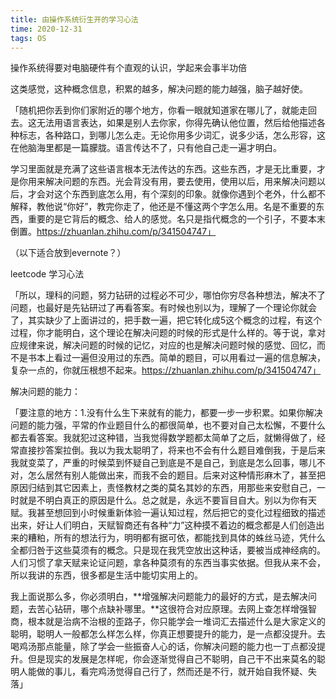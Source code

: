```yaml
---
title: 由操作系统衍生开的学习心法
time: 2020-12-31
tags: OS
---
```






操作系统得要对电脑硬件有个直观的认识，学起来会事半功倍

这类感觉，这种概念信息，积累的越多，解决问题的能力越强，脑子越好使。



「随机把你丢到你们家附近的哪个地方，你看一眼就知道家在哪儿了，就能走回去。这无法用语言表达，如果是别人去你家，你得先确认他位置，然后给他描述各种标志，各种路口，到哪儿怎么走。无论你用多少词汇，说多少话，怎么形容，这在他脑海里都是一篇朦胧。语言传达不了，只有他自己走一遍才明白。

学习里面就是充满了这些语言根本无法传达的东西。这些东西，才是无比重要，才是你用来解决问题的东西。光会背没有用，要去使用，使用以后，用来解决问题以后，才会对这个东西到底怎么用，有个深刻的印象。就像你遇到个老外，什么都不解释，教他说“你好”，教完你走了，他还是不懂这两个字怎么用。名是不重要的东西，重要的是它背后的概念、给人的感觉。名只是指代概念的一个引子，不要本末倒置。https://zhuanlan.zhihu.com/p/341504747」









（以下适合放到evernote？）

leetcode 学习心法

「所以，理科的问题，努力钻研的过程必不可少，哪怕你穷尽各种想法，解决不了问题，也最好是先钻研过了再看答案。有时候也别以为，理解了一个理论你就会了，其实缺少了上面讲过的，把手数一遍，把它转化成5这个概念的过程，有这个过程，你才能明白，这个理论在解决问题的时候的形式是什么样的。等于说，拿对应规律来说，解决问题的时候的记忆，对应的也是解决问题时候的感觉、回忆，而不是书本上看过一遍但没用过的东西。简单的题目，可以用看过一遍的信息解决，复杂一点的，你就压根想不起来。https://zhuanlan.zhihu.com/p/341504747」



解决问题的能力：

「要注意的地方：1.没有什么生下来就有的能力，都要一步一步积累。如果你解决问题的能力强，平常的作业题目什么的都很简单，也不要对自己太松懈，不要什么都去看答案。我就犯过这种错，当我觉得数学题都太简单了之后，就懒得做了，经常直接抄答案拉倒。我以为我太聪明了，将来也不会有什么题目难倒我，于是后来我就变菜了，严重的时候菜到怀疑自己到底是不是自己，到底是怎么回事，哪儿不对，怎么居然有别人能做出来，而我不会的题目。后来对这种情形麻木了，甚至把原因归结到其它因素上，责怪教材之类的莫名其妙的东西，用那些来安慰自己，一时就是不明白真正的原因是什么。总之就是，永远不要盲目自大。别以为你有天赋。我甚至想回到小时候重新体验一遍认知过程，然后把它的变化过程细致的描述出来，好让人们明白，天赋智商还有各种“力”这种摸不着边的概念都是人们创造出来的糟粕，所有的想法行为，明明都有据可依，都能找到具体的蛛丝马迹，凭什么全都归咎于这些莫须有的概念。只是现在我凭空放出这种话，要被当成神经病的。人们习惯了拿天赋来论证问题，拿各种莫须有的东西当事实依据。但我从来不会，所以我讲的东西，很多都是生活中能切实用上的。

我上面说那么多，你必须明白，**增强解决问题能力的最好的方式，是去解决问题，去苦心钻研，哪个点缺补哪里。**这很符合对应原理。去网上查怎样增强智商，根本就是治病不治根的歪路子，你只能学会一堆词汇去描述什么是大家定义的聪明，聪明人一般都怎么样怎么样，你真正想要提升的能力，是一点都没提升。去喝鸡汤那点能量，除了学会一些振奋人心的话，你解决问题的能力也一丁点都没提升。但是现实的发展是怎样呢，你会逐渐觉得自己不聪明，自己干不出来莫名的聪明人能做的事儿，看完鸡汤觉得自己行了，然而还是不行，就开始自我怀疑、失落」